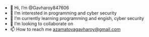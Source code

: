 - 👋 Hi, I’m @Gavharoy847606
- 👀 I’m interested in programming and cyber security
- 🌱 I’m currently learning programming and engish, cyber security
- 💞️ I’m looking to collaborate on 
- 📫 How to reach me azamatovagavharoy@gmail.com

<!---
Gavharoy847606/Gavharoy847606 is a ✨ special ✨ repository because its `README.md` (this file) appears on your GitHub profile.
You can click the Preview link to take a look at your changes.
--->
